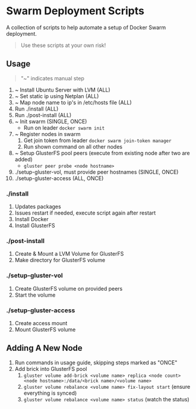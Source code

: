 # Swarm Deployment Scripts
A collection of scripts to help automate a setup of Docker Swarm deployment.

> Use these scripts at your own risk!

## Usage

> "~" indicates manual step

1. ~ Install Ubuntu Server with LVM (ALL)
2. ~ Set static ip using Netplan (ALL)
3. ~ Map node name to ip's in /etc/hosts file (ALL)
4. Run ./install (ALL)
5. Run ./post-install (ALL)
6. ~ Init swarm (SINGLE, ONCE)
   - Run on leader `docker swarm init`
7. ~ Register nodes in swarm
   1. Get join token from leader `docker swarm join-token manager`
   2. Run shown command on all other nodes
8. ~ Setup GlusterFS pool peers (execute from existing node after two are added)
   - `gluster peer probe <node hostname>`
9.  ./setup-gluster-vol, must provide peer hostnames (SINGLE, ONCE)
10. ./setup-gluster-access (ALL, ONCE)

### ./install
1. Updates packages
2. Issues restart if needed, execute script again after restart
3. Install Docker
4. Install GlusterFS

### ./post-install
1. Create & Mount a LVM Volume for GlusterFS
2. Make directory for GlusterFS volume

### ./setup-gluster-vol
1. Create GlusterFS volume on provided peers
2. Start the volume

### ./setup-gluster-access
1. Create access mount
2. Mount GlusterFS volume

## Adding A New Node
1. Run commands in usage guide, skipping steps marked as "ONCE"
2. Add brick into GlusterFS pool
   1. `gluster volume add-brick <volume name> replica <node count> <node hostname>:/data/<brick name>/<volume name>`
   2. `gluster volume rebalance <volume name> fix-layout start` (ensure everything is synced)
   3. `gluster volume rebalance <volume name> status` (watch the status)
